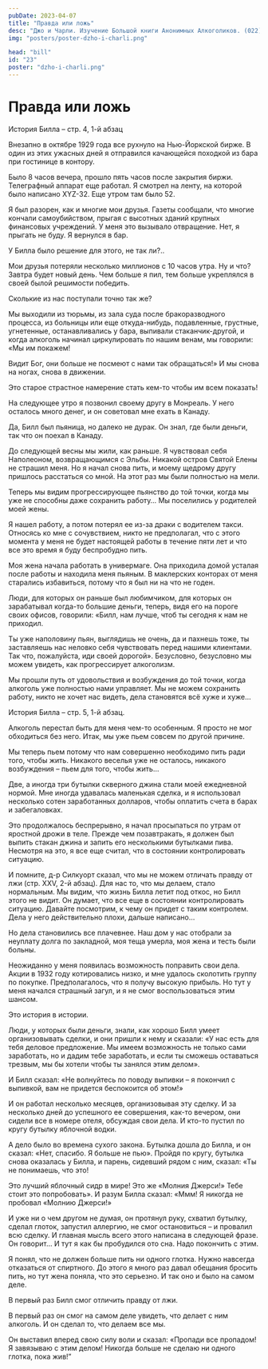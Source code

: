 ```yaml
---
pubDate: 2023-04-07
title: "Правда или ложь"
desc: "Джо и Чарли. Изучение Большой книги Анонимных Алкоголиков. (022)"
img: "posters/poster-dzho-i-charli.png"

head: "bill"
id: "23"
poster: "dzho-i-charli.png"
---
```


# Правда или ложь

История Билла – стр. 4, 1-й абзац

Внезапно в октябре 1929 года все рухнуло на Нью-Йоркской бирже. В один из этих ужасных дней я отправился качающейся походкой из бара при гостинице в контору.

Было 8 часов вечера, прошло пять часов после закрытия биржи. Телеграфный аппарат еще работал. Я смотрел на ленту, на которой было написано XYZ-32. Еще утром там было 52.

Я был разорен, как и многие мои друзья. Газеты сообщали, что многие кончали самоубийством, прыгая с высотных зданий крупных финансовых учреждений. У меня это вызывало отвращение. Нет, я прыгать не буду. Я вернулся в бар.

У Билла было решение для этого, не так ли?..

Мои друзья потеряли несколько миллионов с 10 часов утра. Ну и что? Завтра будет новый день. Чем больше я пил, тем больше укреплялся в своей былой решимости победить.

Сколькие из нас поступали точно так же?

Мы выходили из тюрьмы, из зала суда после бракоразводного процесса, из больницы или еще откуда-нибудь, подавленные, грустные, угнетенные, останавливались у бара, выпивали стаканчик-другой, и когда алкоголь начинал циркулировать по нашим венам, мы говорили: «Мы им покажем!

Видит Бог, они больше не посмеют с нами так обращаться!» И мы снова на ногах, снова в движении.

Это старое страстное намерение стать кем-то чтобы им всем показать!

На следующее утро я позвонил своему другу в Монреаль. У него осталось много денег, и он советовал мне ехать в Канаду.

Да, Билл был пьяница, но далеко не дурак. Он знал, где были деньги, так что он поехал в Канаду.

До следующей весны мы жили, как раньше. Я чувствовал себя Наполеоном, возвращающимся с Эльбы. Никакой остров Святой Елены не страшил меня. Но я начал снова пить, и моему щедрому другу пришлось расстаться со мной. На этот раз мы были полностью на мели.

Теперь мы видим прогрессирующее пьянство до той точки, когда мы уже не способны даже сохранить работу…
Мы поселились у родителей моей жены.

Я нашел работу, а потом потерял ее из-за драки с водителем такси. Относясь ко мне с сочувствием, никто не предполагал, что с этого момента у меня не будет настоящей работы в течение пяти лет и что все это время я буду беспробудно пить.

Моя жена начала работать в универмаге. Она приходила домой усталая после работы и находила меня пьяным. В маклерских конторах от меня старались избавиться, потому что я был ни на что не годен.

Люди, для которых он раньше был любимчиком, для которых он зарабатывал когда-то большие деньги, теперь, видя его на пороге своих офисов, говорили: «Билл, нам лучше, чтоб ты сегодня к нам не приходил.

Ты уже наполовину пьян, выглядишь не очень, да и пахнешь тоже, ты заставляешь нас неловко себя чувствовать перед нашими клиентами. Так что, пожалуйста, иди своей дорогой». Безусловно, безусловно мы можем увидеть, как прогрессирует алкоголизм.

Мы прошли путь от удовольствия и возбуждения до той точки, когда алкоголь уже полностью нами управляет. Мы не можем сохранить работу, никто не хочет нас видеть, дела становятся всё хуже и хуже…

История Билла – стр. 5, 1-й абзац.

Алкоголь перестал быть для меня чем-то особенным. Я просто не мог обходиться без него.
Итак, мы уже пьем совсем по другой причине.

Мы теперь пьем потому что нам совершенно необходимо пить ради того, чтобы жить. Никакого веселья уже не осталось, никакого возбуждения – пьем для того, чтобы жить…

Две, а иногда три бутылки скверного джина стали моей ежедневной нормой. Мне иногда удавалась маленькая сделка, и я использовал несколько сотен заработанных долларов, чтобы оплатить счета в барах и забегаловках.

Это продолжалось беспрерывно, я начал просыпаться по утрам от яростной дрожи в теле. Прежде чем позавтракать, я должен был выпить стакан джина и запить его несколькими бутылками пива. Несмотря на это, я все еще считал, что в состоянии контролировать ситуацию.

И помните, д-р Силкуорт сказал, что мы не можем отличать правду от лжи (стр. XXV, 2-й абзац). Для нас то, что мы делаем, стало нормальным. Мы видим, что жизнь Билла летит под откос, но Билл этого не видит. Он думает, что все еще в состоянии контролировать ситуацию. Давайте посмотрим, к чему он придет с таким контролем. Дела у него действительно плохи, дальше написано…

Но дела становились все плачевнее. Наш дом у нас отобрали за неуплату долга по закладной, моя теща умерла, моя жена и тесть были больны.

Неожиданно у меня появилась возможность поправить свои дела. Акции в 1932 году котировались низко, и мне удалось сколотить группу по покупке. Предполагалось, что я получу высокую прибыль. Но тут у меня начался страшный загул, и я не смог воспользоваться этим шансом.

Это история в истории.

Люди, у которых были деньги, знали, как хорошо Билл умеет организовывать сделки, и они пришли к нему и сказали: «У нас есть для тебя деловое предложение. Мы имеем возможность не только сами заработать, но и дадим тебе заработать, и если ты сможешь оставаться трезвым, мы бы хотели чтобы ты занялся этим делом».

И Билл сказал: «Не волнуйтесь по поводу выпивки – я покончил с выпивкой, вам не придется беспокоится об этом!»

И он работал несколько месяцев, организовывая эту сделку. И за несколько дней до успешного ее совершения, как-то вечером, они сидели все в номере отеля, обсуждая свои дела. И кто-то пустил по кругу бутылку яблочной водки.

А дело было во времена сухого закона. Бутылка дошла до Билла, и он сказал: «Нет, спасибо. Я больше не пью». Пройдя по кругу, бутылка снова оказалась у Билла, и парень, сидевший рядом с ним, сказал: «Ты не понимаешь, что это!

Это лучший яблочный сидр в мире! Это же «Молния Джерси!» Тебе стоит это попробовать». И разум Билла сказал: «Ммм! Я никогда не пробовал «Молнию Джерси!»

И уже ни о чем другом не думая, он протянул руку, схватил бутылку, сделал глоток, запустил аллергию, не смог остановиться – и провалил всю сделку. И главная мысль всего этого написана в следующей фразе. Он говорит…
И тут я как бы пробудился ото сна. Надо покончить с этим.

Я понял, что не должен больше пить ни одного глотка. Нужно навсегда отказаться от спиртного. До этого я много раз давал обещания бросить пить, но тут жена поняла, что это серьезно. И так оно и было на самом деле.

В первый раз Билл смог отличить правду от лжи.

В первый раз он смог на самом деле увидеть, что делает с ним алкоголь. И он сделал то, что делаем все мы.

Он выставил вперед свою силу воли и сказал: «Пропади все пропадом! Я завязываю с этим делом! Никогда больше не сделаю ни одного глотка, пока жив!”
